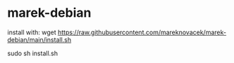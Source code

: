 # marek-debian


install with:
wget https://raw.githubusercontent.com/mareknovacek/marek-debian/main/install.sh

sudo sh install.sh
